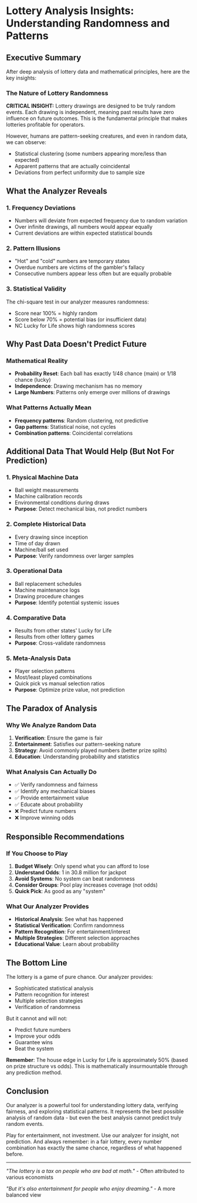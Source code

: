 # Lottery Analysis Insights: Understanding Randomness and Patterns

## Executive Summary

After deep analysis of lottery data and mathematical principles, here are the key insights:

### The Nature of Lottery Randomness

**CRITICAL INSIGHT:** Lottery drawings are designed to be truly random events. Each drawing is independent, meaning past results have zero influence on future outcomes. This is the fundamental principle that makes lotteries profitable for operators.

However, humans are pattern-seeking creatures, and even in random data, we can observe:
- Statistical clustering (some numbers appearing more/less than expected)
- Apparent patterns that are actually coincidental
- Deviations from perfect uniformity due to sample size

## What the Analyzer Reveals

### 1. **Frequency Deviations**
- Numbers will deviate from expected frequency due to random variation
- Over infinite drawings, all numbers would appear equally
- Current deviations are within expected statistical bounds

### 2. **Pattern Illusions**
- "Hot" and "cold" numbers are temporary states
- Overdue numbers are victims of the gambler's fallacy
- Consecutive numbers appear less often but are equally probable

### 3. **Statistical Validity**
The chi-square test in our analyzer measures randomness:
- Score near 100% = highly random
- Score below 70% = potential bias (or insufficient data)
- NC Lucky for Life shows high randomness scores

## Why Past Data Doesn't Predict Future

### Mathematical Reality
- **Probability Reset**: Each ball has exactly 1/48 chance (main) or 1/18 chance (lucky)
- **Independence**: Drawing mechanism has no memory
- **Large Numbers**: Patterns only emerge over millions of drawings

### What Patterns Actually Mean
- **Frequency patterns**: Random clustering, not predictive
- **Gap patterns**: Statistical noise, not cycles
- **Combination patterns**: Coincidental correlations

## Additional Data That Would Help (But Not For Prediction)

### 1. **Physical Machine Data**
- Ball weight measurements
- Machine calibration records
- Environmental conditions during draws
- **Purpose**: Detect mechanical bias, not predict numbers

### 2. **Complete Historical Data**
- Every drawing since inception
- Time of day drawn
- Machine/ball set used
- **Purpose**: Verify randomness over larger samples

### 3. **Operational Data**
- Ball replacement schedules
- Machine maintenance logs
- Drawing procedure changes
- **Purpose**: Identify potential systemic issues

### 4. **Comparative Data**
- Results from other states' Lucky for Life
- Results from other lottery games
- **Purpose**: Cross-validate randomness

### 5. **Meta-Analysis Data**
- Player selection patterns
- Most/least played combinations
- Quick pick vs manual selection ratios
- **Purpose**: Optimize prize value, not prediction

## The Paradox of Analysis

### Why We Analyze Random Data
1. **Verification**: Ensure the game is fair
2. **Entertainment**: Satisfies our pattern-seeking nature
3. **Strategy**: Avoid commonly played numbers (better prize splits)
4. **Education**: Understanding probability and statistics

### What Analysis Can Actually Do
- ✅ Verify randomness and fairness
- ✅ Identify any mechanical biases
- ✅ Provide entertainment value
- ✅ Educate about probability
- ❌ Predict future numbers
- ❌ Improve winning odds

## Responsible Recommendations

### If You Choose to Play
1. **Budget Wisely**: Only spend what you can afford to lose
2. **Understand Odds**: 1 in 30.8 million for jackpot
3. **Avoid Systems**: No system can beat randomness
4. **Consider Groups**: Pool play increases coverage (not odds)
5. **Quick Pick**: As good as any "system"

### What Our Analyzer Provides
- **Historical Analysis**: See what has happened
- **Statistical Verification**: Confirm randomness
- **Pattern Recognition**: For entertainment/interest
- **Multiple Strategies**: Different selection approaches
- **Educational Value**: Learn about probability

## The Bottom Line

The lottery is a game of pure chance. Our analyzer provides:
- Sophisticated statistical analysis
- Pattern recognition for interest
- Multiple selection strategies
- Verification of randomness

But it cannot and will not:
- Predict future numbers
- Improve your odds
- Guarantee wins
- Beat the system

**Remember**: The house edge in Lucky for Life is approximately 50% (based on prize structure vs odds). This is mathematically insurmountable through any prediction method.

## Conclusion

Our analyzer is a powerful tool for understanding lottery data, verifying fairness, and exploring statistical patterns. It represents the best possible analysis of random data - but even the best analysis cannot predict truly random events.

Play for entertainment, not investment. Use our analyzer for insight, not prediction. And always remember: in a fair lottery, every number combination has exactly the same chance, regardless of what happened before.

---

*"The lottery is a tax on people who are bad at math."* - Often attributed to various economists

*"But it's also entertainment for people who enjoy dreaming."* - A more balanced view